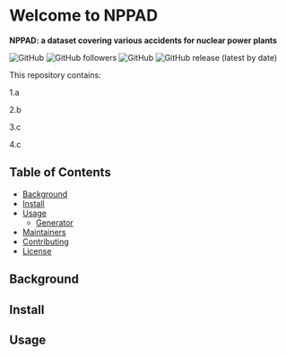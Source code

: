 # Welcome to NPPAD
__NPPAD: a dataset covering various accidents for nuclear power plants__

![GitHub](https://img.shields.io/github/languages/count/qiben-jy/NuclearPowerPlantAccidentData)
![GitHub followers](https://img.shields.io/github/followers/qiben-jy?style=social)
![GitHub](https://img.shields.io/github/watchers/qiben-jy/NuclearPowerPlantAccidentData?style=social)
![GitHub release (latest by date)](https://img.shields.io/github/v/release/qiben-jy/NuclearPowerPlantAccidentData)

This repository contains:

1.a

2.b

3.c

4.c

## Table of Contents

- [Background](#Background)
- [Install](#Install)
- [Usage](#Usage)
  - [Generator](#Generator)
- [Maintainers](#Maintainers)
- [Contributing](#Contributing)
- [License](#License)

## Background

## Install

## Usage
